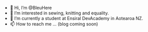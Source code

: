- 👋 Hi, I’m @BleuHere
- 👀 I’m interested in sewing, knitting and equality. 
- 🌱 I’m currently a student at Ensiral DevAcademy in Aotearoa NZ. 
- 📫 How to reach me ... (blog coming soon)
